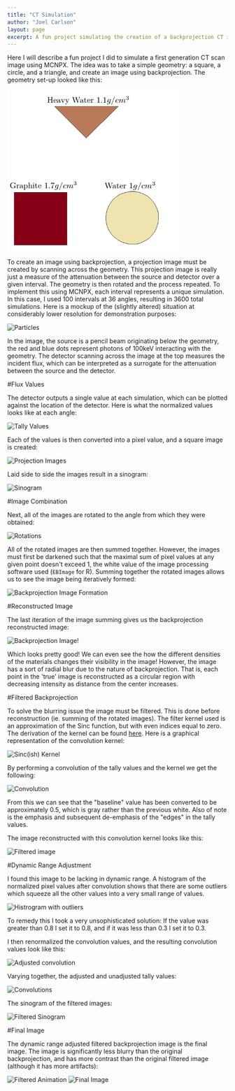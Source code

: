 ```yaml
---
title: "CT Simulation"
author: "Joel Carlson"
layout: page
excerpt: A fun project simulating the creation of a backprojection CT image using MCNPX
---
```


Here I will describe a fun project I did to simulate a first generation CT scan image using MCNPX.  The idea was to take a simple geometry: a square, a circle, and a triangle, and create an image using backprojection.  The geometry set-up looked like this:

![center](/figs/CTBlog/unnamed-chunk-1-1.png) 


To create an image using backprojection, a projection image must be created by scanning across the geometry.  This projection image is really just a measure of the attenuation between the source and detector over a given interval. The geometry is then rotated and the process repeated. To implement this using MCNPX, each interval represents a unique simulation.  In this case, I used 100 intervals at 36 angles, resulting in 3600 total simulations. Here is a mockup of the (slightly altered) situation at considerably lower resolution for demonstration purposes:

<img src="http://i.imgur.com/p5aa5nU.gif" title="Particles" />

In the image, the source is a pencil beam originating below the geometry, the red and blue dots represent photons of 100keV interacting with the geometry. The detector scanning across the image at the top measures the incident flux, which can be interpreted as a surrogate for the attenuation between the source and the detector. 

#Flux Values

The detector outputs a single value at each simulation, which can be plotted against the location of the detector.  Here is what the normalized values looks like at each angle:

<img src="http://i.imgur.com/baRIvf8.gif" title="Tally Values" />

Each of the values is then converted into a pixel value, and a square image is created:

<img src="http://i.imgur.com/XSqCBy7.gif" title="Projection Images" />

Laid side to side the images result in a sinogram:

<img src="http://i.imgur.com/7y6ShrR.png" title="Sinogram" />

#Image Combination

Next, all of the images are rotated to the angle from which they were obtained:

<img src="http://i.imgur.com/Q1wTxqu.gif" title="Rotations" />

All of the rotated images are then summed together. However, the images must first be darkened such that the maximal sum of pixel values at any given point doesn't exceed 1, the white value of the image processing software used (`EBImage` for R). Summing together the rotated images allows us to see the image being iteratively formed:

<img src="http://i.imgur.com/yIBS6aU.gif" title="Backprojection Image Formation" />

#Reconstructed Image

The last iteration of the image summing gives us the backprojection reconstructed image:

<img src="http://i.imgur.com/7lpV0kk.png" title="Backprojection Image!" />

Which looks pretty good! We can even see the how the different densities of the materials changes their visibility in the image! However, the image has a sort of radial blur due to the nature of backprojection.  That is, each point in the 'true' image is reconstructed as a circular region with decreasing intensity as distance from the center increases.

#Filtered Backprojection

To solve the blurring issue the image must be filtered.  This is done before reconstruction (ie. summing of the rotated images).  The filter kernel used is an approximation of the Sinc function, but with even indices equal to zero.  The derivation of the kernel can be found <a href="http://www.dspguide.com/ch25/5.htm">here</a>. Here is a graphical representation of the convolution kernel:

<img src="http://i.imgur.com/R8Vy3Fu.png" title="Sinc(ish) Kernel" />

By performing a convolution of the tally values and the kernel we get the following:

<img src="http://i.imgur.com/Tlf4Owj.png" title="Convolution" />

From this we can see that the "baseline" value has been converted to be approximately 0.5, which is gray rather than the previous white.  Also of note is the emphasis and subsequent de-emphasis of the "edges" in the tally values.

The image reconstructed with this convolution kernel looks like this:

<img src="http://i.imgur.com/f1KOdL7.png" title="Filtered image" />

#Dynamic Range Adjustment

I found this image to be lacking in dynamic range. A histogram of the normalized pixel values after convolution shows that there are some outliers which squeeze all the other values into a very small range of values.

<img src="http://i.imgur.com/uI7J0vs.png" title="Histrogram with outliers" />

To remedy this I took a very unsophisticated solution: If the value was greater than 0.8 I set it to 0.8, and if it was less than 0.3 I set it to 0.3.

I then renormalized the convolution values, and the resulting convolution values look like this:

<img src="http://i.imgur.com/jpJFM9b.png" title="Adjusted convolution" />

Varying together, the adjusted and unadjusted tally values:

<img src="http://i.imgur.com/eMxsPaG.gif" title="Convolutions" />

The sinogram of the filtered images:

<img src="http://i.imgur.com/QmZ4eJg.png" title="Filtered Sinogram" />

#Final Image

The dynamic range adjusted filtered backprojection image is the final image. The image is significantly less blurry than the original backprojection, and has more contrast than the original filtered image (although it has more artifacts):

<img src="http://i.imgur.com/zPcGqMO.gif" title="Filtered Animation" />

<img src="http://i.imgur.com/aBYyrQ7.png" title="Final Image" />




